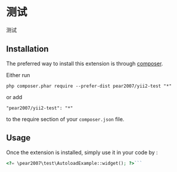 测试
==
测试 

Installation
------------

The preferred way to install this extension is through [composer](http://getcomposer.org/download/).

Either run

```
php composer.phar require --prefer-dist pear2007/yii2-test "*"
```

or add

```
"pear2007/yii2-test": "*"
```

to the require section of your `composer.json` file.


Usage
-----

Once the extension is installed, simply use it in your code by  :

```php
<?= \pear2007\test\AutoloadExample::widget(); ?>```